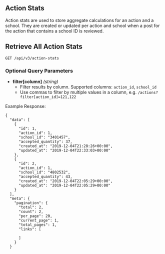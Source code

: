 ## Action Stats

Action stats are used to store aggregate calculations for an action and a school. They are created or updated per action and school when a post for the action that contains a school ID is reviewed.

## Retrieve All Action Stats

```
GET /api/v3/action-stats
```

### Optional Query Parameters

- **filter[column]** _(string)_
  - Filter results by column. Supported columns: `action_id`, `school_id`
  - Use commas to filter by multiple values in a column, e.g. `/actions?filter[action_id]=121,122`

Example Response:

```
{
  "data": [
    {
      "id": 1,
      "action_id": 1,
      "school_id": "3401457",
      "accepted_quantity": 37,
      "created_at": "2019-12-04T21:28:26+00:00",
      "updated_at": "2019-12-04T22:33:03+00:00"
    },
    {
      "id": 2,
      "action_id": 1,
      "school_id": "4802532",
      "accepted_quantity": 43,
      "created_at": "2019-12-04T22:05:29+00:00",
      "updated_at": "2019-12-04T22:05:29+00:00"
    }
  ],
  "meta": {
    "pagination": {
      "total": 2,
      "count": 2,
      "per_page": 20,
      "current_page": 1,
      "total_pages": 1,
      "links": [

      ]
    }
  }
```

